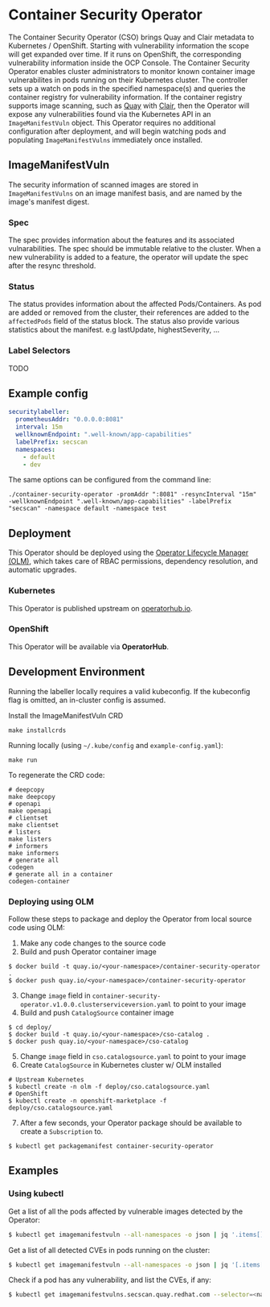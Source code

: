 # Container Security Operator 

The Container Security Operator (CSO) brings Quay and Clair metadata to Kubernetes / OpenShift. Starting with vulnerability information the scope will get expanded over time. If it runs on OpenShift, the corresponding vulnerability information inside the OCP Console. The Container Security Operator enables cluster administrators to monitor known container image vulnerabilites in pods running on their Kubernetes cluster. The controller sets up a watch on pods in the specified namespace(s) and queries the container registry for vulnerability information. If the container registry supports image scanning, such as [Quay](https://github.com/quay/quay) with [Clair](https://github.com/quay/clair), then the Operator will expose any vulnerabilities found via the Kubernetes API in an `ImageManifestVuln` object.  This Operator requires no additional configuration after deployment, and will begin watching pods and populating `ImageManifestVulns` immediately once installed.

## ImageManifestVuln
The security information of scanned images are stored in `ImageManifestVulns` on an image manifest basis, and are named by the image's manifest digest.

### Spec
The spec provides information about the features and its associated vulnarabilities.
The spec should be immutable relative to the cluster. When a new vulnerability is added to a feature, the operator will update the spec after the resync threshold.

### Status
The status provides information about the affected Pods/Containers. As pod are added or removed
from the cluster, their references are added to the `affectedPods` field of the status block.
The status also provide various statistics about the manifest. e.g lastUpdate, highestSeverity, ...

### Label Selectors
TODO

## Example config
```yaml
securitylabeller:
  prometheusAddr: "0.0.0.0:8081"
  interval: 15m
  wellknownEndpoint: ".well-known/app-capabilities"
  labelPrefix: secscan
  namespaces:
    - default
    - dev
```

The same options can be configured from the command line:
```
./container-security-operator -promAddr ":8081" -resyncInterval "15m" -wellknownEndpoint ".well-known/app-capabilities" -labelPrefix "secscan" -namespace default -namespace test
```

## Deployment

This Operator should be deployed using the [Operator Lifecycle Manager (OLM)](https://github.com/operator-framework/operator-lifecycle-manager), which takes care of RBAC permissions, dependency resolution, and automatic upgrades.

### Kubernetes

This Operator is published upstream on [operatorhub.io](https://operatorhub.io/operator/container-security-operator).

### OpenShift

This Operator will be available via **OperatorHub**.

## Development Environment

Running the labeller locally requires a valid kubeconfig.
If the kubeconfig flag is omitted, an in-cluster config is assumed.

Install the ImageManifestVuln CRD
```
make installcrds
```

Running locally (using `~/.kube/config` and `example-config.yaml`):
```
make run
```

To regenerate the CRD code:
```
# deepcopy
make deepcopy
# openapi
make openapi
# clientset
make clientset
# listers
make listers
# informers
make informers
# generate all
codegen
# generate all in a container
codegen-container
```

### Deploying using OLM

Follow these steps to package and deploy the Operator from local source code using OLM:

1. Make any code changes to the source code
2. Build and push Operator container image
```
$ docker build -t quay.io/<your-namespace>/container-security-operator .
$ docker push quay.io/<your-namespace>/container-security-operator
```
3. Change `image` field in `container-security-operator.v1.0.0.clusterserviceversion.yaml` to point to your image
4. Build and push `CatalogSource` container image
```
$ cd deploy/
$ docker build -t quay.io/<your-namespace>/cso-catalog .
$ docker push quay.io/<your-namespace>/cso-catalog
```
5. Change `image` field in `cso.catalogsource.yaml` to point to your image
6. Create `CatalogSource` in Kubernetes cluster w/ OLM installed
```
# Upstream Kubernetes
$ kubectl create -n olm -f deploy/cso.catalogsource.yaml
# OpenShift
$ kubectl create -n openshift-marketplace -f deploy/cso.catalogsource.yaml
```
7. After a few seconds, your Operator package should be available to create a `Subscription` to.
```
$ kubectl get packagemanifest container-security-operator
```

## Examples

### Using kubectl

Get a list of all the pods affected by vulnerable images detected by the Operator:
```sh
$ kubectl get imagemanifestvuln --all-namespaces -o json | jq '.items[].status.affectedPods' | jq 'keys' | jq 'unique'
```

Get a list of all detected CVEs in pods running on the cluster:
```sh
$ kubectl get imagemanifestvuln --all-namespaces -o json | jq '[.items[].spec.features[].vulnerabilities[].name'] | jq 'unique'
```

Check if a pod has any vulnerability, and list the CVEs, if any:
```sh
$ kubectl get imagemanifestvulns.secscan.quay.redhat.com --selector=<namespace>/<pod-name> -o jsonpath='{.items[*].spec.features[*].vulnerabilities[*].name}'
```
